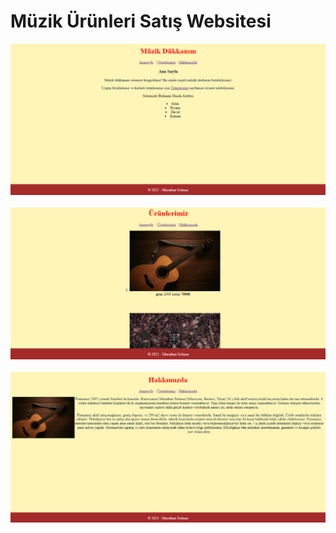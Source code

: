 ﻿# Müzik Ürünleri Satış Websitesi
 
 <img src= "1.png" heigth = 50%> <br><br>
 <img src= "2.png" heigth = 50%> <br><br>
 <img src= "3.png" heigth = 50%> <br><br>
